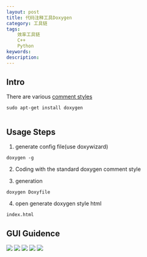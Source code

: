 ```yaml
---
layout: post
title: 代码注释工具Doxygen
category: 工具链
tags:
    效率工具链
    C++
    Python
keywords:
description:
---
```



## Intro
There are various [comment styles](http://rigaux.org/language-study/syntax-across-languages/Vrs.html#VrsCmmnt)

```
sudo apt-get install doxygen


```


## Usage Steps
1. generate config file(use doxywizard)
```
doxygen -g
```
2. Coding with the standard doxygen comment style

3. generation
```
doxygen Doxyfile
```
4. open generate doxygen style html
```
index.html
```

## GUI Guidence
![]({{site.zhehua.images}}/Toolchain/Doxygen/doxygen_config1.png)
![]({{site.zhehua.images}}/Toolchain/Doxygen/doxygen_config2.png)
![]({{site.zhehua.images}}/Toolchain/Doxygen/doxygen_config3.png)
![]({{site.zhehua.images}}/Toolchain/Doxygen/doxygen_config4.png)
![]({{site.zhehua.images}}/Toolchain/Doxygen/doxygen_config5.png)

